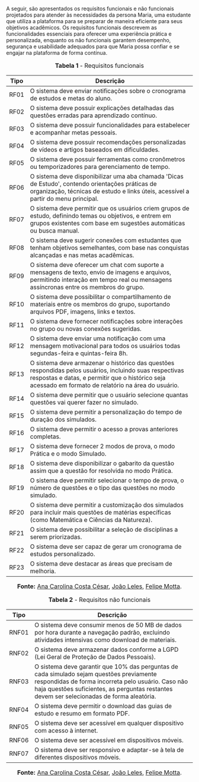 A seguir, são apresentados os requisitos funcionais e não funcionais projetados para atender às necessidades da persona Maria, uma estudante que utiliza a plataforma para se preparar de maneira eficiente para seus objetivos acadêmicos. Os requisitos funcionais descrevem as funcionalidades essenciais para oferecer uma experiência prática e personalizada, enquanto os não funcionais garantem desempenho, segurança e usabilidade adequados para que Maria possa confiar e se engajar na plataforma de forma contínua.

<center>
<font size="3"><p style="text-align: center"><b>Tabela 1</b> - Requisitos funcionais</p></font>

| Tipo  | Descrição                                                                                           |
|-------|-----------------------------------------------------------------------------------------------------|
| RF01  | O sistema deve enviar notificações sobre o cronograma de estudos e metas do aluno.                  |
| RF02  | O sistema deve possuir explicações detalhadas das questões erradas para aprendizado contínuo.       |
| RF03  | O sistema deve possuir funcionalidades para estabelecer e acompanhar metas pessoais.                |                 |
| RF04  | O sistema deve possuir recomendações personalizadas de vídeos e artigos baseados em dificuldades.   |
| RF05  | O sistema deve possuir ferramentas como cronômetros ou temporizadores para gerenciamento de tempo.  |
| RF06  | O sistema deve disponibilizar uma aba chamada 'Dicas de Estudo', contendo orientações práticas de organização, técnicas de estudo e links úteis, acessível a partir do menu principal.|
| RF07  | O sistema deve permitir que os usuários criem grupos de estudo, definindo temas ou objetivos, e entrem em grupos existentes com base em sugestões automáticas ou busca manual.|
| RF08  | O sistema deve sugerir conexões com estudantes que tenham objetivos semelhantes, com base nas conquistas alcançadas e nas metas acadêmicas.|
| RF09  | O sistema deve oferecer um chat com suporte a mensagens de texto, envio de imagens e arquivos, permitindo interação em tempo real ou mensagens assíncronas entre os membros do grupo.|
| RF10  | O sistema deve possibilitar o compartilhamento de materiais entre os membros do grupo, suportando arquivos PDF, imagens, links e textos.|
| RF11  | O sistema deve fornecer notificações sobre interações no grupo ou novas conexões sugeridas.  |
| RF12  | O sistema deve enviar uma notificação com uma mensagem motivacional para todos os usuários todas segundas-feira e quintas-feira 8h.|
| RF13  | O sistema deve armazenar o histórico das questões respondidas pelos usuários, incluindo suas respectivas respostas e datas, e permitir que o histórico seja acessado em formato de relatório na área do usuário.|
| RF14  | O sistema deve permitir que o usuário selecione quantas questões vai querer fazer no simulado. |                 |
| RF15  | O sistema deve permitir a personalização do tempo de duração dos simulados.|
| RF16  | O sistema deve permitir o acesso a provas anteriores completas.|
| RF17  | O sistema deve fornecer 2 modos de prova, o modo Prática e o modo Simulado.|
| RF18  | O sistema deve disponibilizar o gabarito da questão assim que a questão for resolvida no modo Prática.|
| RF19  | O sistema deve permitir selecionar o tempo de prova, o número de questões e o tipo das questões no modo simulado.|
| RF20  | O sistema deve permitir a customização dos simulados para incluir mais questões de matérias específicas (como Matemática e Ciências da Natureza).|
| RF21  | O sistema deve possibilitar a seleção de disciplinas a serem priorizadas.|
| RF22  |O sistema deve ser capaz de gerar um cronograma de estudos personalizado. |
| RF23  |O sistema deve destacar as áreas que precisam de melhoria. |

<font size="3"><p style="text-align: center"><b>Fonte:</b> [Ana Carolina Costa César](https://github.com/CarolCoCe), [João Leles](https://github.com/joao-artl), [Felipe Motta](https://github.com/M0tt1nh4).</p></font>
</center>


<center>
<font size="3"><p style="text-align: center"><b>Tabela 2</b> - Requisitos não funcionais</p></font>

| Tipo  | Descrição                                                                                           |
|-------|-----------------------------------------------------------------------------------------------------|
| RNF01  | O sistema deve consumir menos de 50 MB de dados por hora durante a navegação padrão, excluindo atividades intensivas como download de materiais.                  |
| RNF02  | O sistema deve armazenar dados conforme a LGPD (Lei Geral de Proteção de Dados Pessoais).      |
| RNF03  | O sistema deve garantir que 10% das perguntas de cada simulado sejam questões previamente respondidas de forma incorreta pelo usuário. Caso não haja questões suficientes, as perguntas restantes devem ser selecionadas de forma aleatória.                |
| RNF04  | O sistema deve permitir o download das guias de estudo e resumo em formato PDF. |
| RNF05  | O sistema deve ser acessível em qualquer dispositivo com acesso à internet.|
| RNF06  | O sistema deve ser acessível em dispositivos móveis.|
| RNF07  | O sistema deve ser responsivo e adaptar-se à tela de diferentes dispositivos móveis.|

<font size="3"><p style="text-align: center"><b>Fonte:</b> [Ana Carolina Costa César](https://github.com/CarolCoCe), [João Leles](https://github.com/joao-artl), [Felipe Motta](https://github.com/M0tt1nh4).</p></font>
</center>
